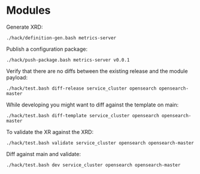 # Modules

Generate XRD:

```shell
./hack/definition-gen.bash metrics-server
```

Publish a configuration package:

```shell
./hack/push-package.bash metrics-server v0.0.1
```

Verify that there are no diffs between the existing release and the module payload:

```shell
./hack/test.bash diff-release service_cluster opensearch opensearch-master
```

While developing you might want to diff against the template on main:

```shell
./hack/test.bash diff-template service_cluster opensearch opensearch-master
```

To validate the XR against the XRD:

```shell
./hack/test.bash validate service_cluster opensearch opensearch-master
```

Diff against main and validate:

```shell
./hack/test.bash dev service_cluster opensearch opensearch-master
```
